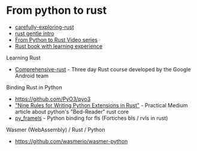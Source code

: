 
# From python to rust

* [carefully-exploring-rust](https://karimjedda.com/carefully-exploring-rust)
* [rust gentle intro](https://stevedonovan.github.io/rust-gentle-intro)
* [From Python to Rust Video series](https://www.youtube.com/playlist?list=PLEIv4NBmh-GsWGE9mY3sF9c5lgh5Z_jLr)
* [Rust book with learning experience](https://rust-book.cs.brown.edu/experiment-intro.html)

Learning Rust

* [Comprehensive-rust](https://google.github.io/comprehensive-rust) - Three day Rust course developed by the Google Android team

Binding Rust in Python

* https://github.com/PyO3/pyo3
* ["Nine Rules for Writing Python Extensions in Rust"](https://towardsdatascience.com/nine-rules-for-writing-python-extensions-in-rust-d35ea3a4ec29) - Practical Medium article about python's "Bed-Reader" rust core
* [py_framels](https://github.com/forticheprod/py_framels) - Python binding for fls (Fortiches bls / rvls in rust)

Wasmer (WebAssembly) / Rust / Python

* https://github.com/wasmerio/wasmer-python
